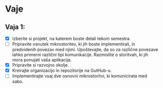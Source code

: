 # Vaje

## Vaja 1:
- [x] Izberite si projekt, na katerem boste delali tekom semestra.
- [ ] Pripravite osnutek mikrostoritev, ki jih boste implementirali, in predvidenih povezav med njimi. Upoštevajte, da so za različne povezave lahko primerni različni tipi komunikacije. Razmislite o storitvah, ki jih mora ponujati vaša aplikacija.
- [x] Pripravite si razvojno okolje. 
- [x] Kreirajte organizacijo in repozitorije na GutHub-u.
- [ ] Implementirajte vsaj dve osnovni mikrostoritvi, ki komunicirata med sabo.